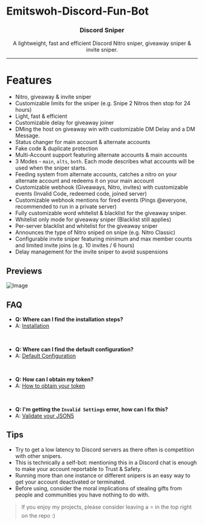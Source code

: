 # Emitswoh-Discord-Fun-Bot

<h3 align="center">Discord Sniper</h3>

<p align="center">A lightweight, fast and efficient Discord Nitro sniper, giveaway sniper & invite sniper.</p>

---

# Features

- Nitro, giveaway & invite sniper
- Customizable limits for the sniper (e.g. Snipe 2 Nitros then stop for 24 hours)
- Light, fast & efficient
- Customizable delay for giveaway joiner
- DMing the host on giveaway win with customizable DM Delay and a DM Message.
- Status changer for main account & alternate accounts
- Fake code & duplicate protection
- Multi-Account support featuring alternate accounts & main accounts
- 3 Modes - `main`, `alts`, `both`. Each mode describes what accounts will be used when the sniper starts.
- Feeding system from alternate accounts, catches a nitro on your alternate account and redeems it on your main account
- Customizable webhook (Giveaways, Nitro, invites) with customizable events (Invalid Code, redeemed code, joined server)
- Customizable webhook mentions for fired events (Pings @everyone, recommended to run in a private server)
- Fully customizable word whitelist & blacklist for the giveaway sniper.
- Whitelist only mode for giveaway sniper (Blacklist still applies)
- Per-server blacklist and whitelist for the giveaway sniper
- Announces the type of Nitro sniped on snipe (e.g. Nitro Classic)
- Configurable invite sniper featuring minimum and max member counts and limited invite joins (e.g. 10 invites / 6 hours)
- Delay management for the invite sniper to avoid suspensions

## Previews
![Image](https://media.wtf/11603354)

## FAQ
- **Q: Where can I find the installation steps?**
- A: [Installation](https://github.com/slow/nitro-sniper/wiki/Installation)

<br />

- **Q: Where can I find the default configuration?**
- A: [Default Configuration](https://github.com/slow/nitro-sniper/wiki/Default-Configuration)

<br />

- **Q: How can I obtain my token?**
- A: [How to obtain your token](https://www.youtube.com/watch?v=rawcwqFJCCE)

<br />

- **Q: I'm getting the `Invalid Settings` error, how can I fix this?**
- A: [Validate your JSON5](https://jsonformatter.org/json5-validator)

## Tips

- Try to get a low latency to Discord servers as there often is competition with other snipers.
- This is technically a self-bot: mentioning this in a Discord chat is enough to make your account reportable to Trust & Safety.
- Running more than one instance or different snipers is an easy way to get your account deactivated or terminated.
- Before using, consider the moral implications of stealing gifts from people and communities you have nothing to do with.

> If you enjoy my projects, please consider leaving a :star: in the top right on the repo :)
